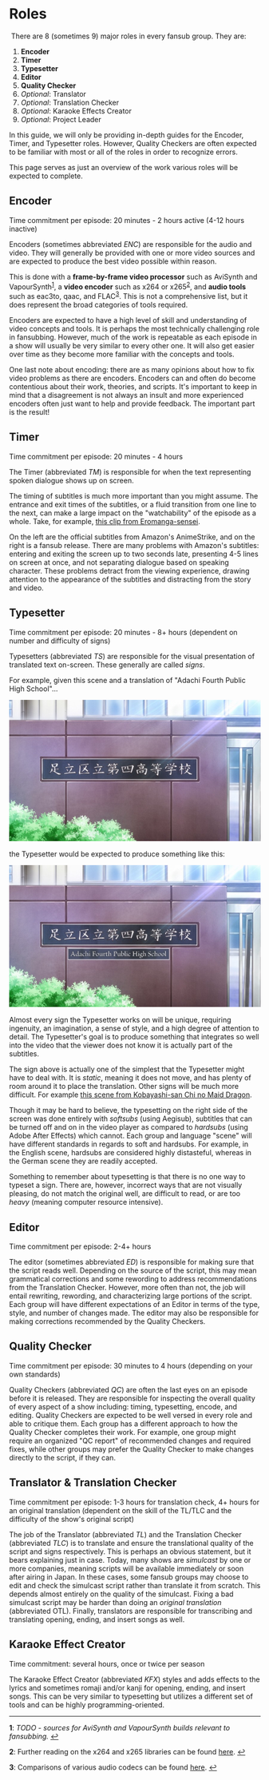 # Roles

 There are 8 (sometimes 9) major roles in every fansub group. They are:

1.  **Encoder**
2.  **Timer**
3.  **Typesetter**
4.  **Editor**
5.  **Quality Checker**
6.  *Optional*: Translator
7.  *Optional*: Translation Checker
8.  *Optional*: Karaoke Effects Creator
9.  *Optional*: Project Leader

In this guide, we will only be providing in-depth guides for the
Encoder, Timer, and Typesetter roles. However, Quality Checkers are
often expected to be familiar with most or all of the roles in order to
recognize errors.

This page serves as just an overview of the work
various roles will be expected to complete.

## Encoder

Time commitment per episode: 20 minutes - 2 hours active (4-12 hours
inactive)

Encoders (sometimes abbreviated *ENC*) are responsible for the audio
and video. They will generally be provided with one or more video sources
and are expected to produce the best video possible within reason.

This is done with a **frame-by-frame video processor** such as AviSynth
and VapourSynth<sup name="a1">[1](#fn1)</sup>,
a **video encoder** such as x264 or x265<sup name="a2">[2](#fn2)</sup>,
and **audio tools** such as eac3to, qaac,
and FLAC<sup name="a3">[3](#fn3)</sup>.
This is not a comprehensive list,
but it does represent the broad categories of tools required.

Encoders are expected to have a high level of skill and understanding of
video concepts and tools. It is perhaps the most technically challenging
role in fansubbing. However, much of the work is repeatable as each
episode in a show will usually be very similar to every other one. It
will also get easier over time as they become more familiar with the
concepts and tools.

One last note about encoding: there are as many opinions about how to
fix video problems as there are encoders. Encoders can and often do
become contentious about their work, theories, and scripts. It's
important to keep in mind that a disagreement is not always an insult
and more experienced encoders often just want to help and provide
feedback. The important part is the result\!

## Timer

Time commitment per episode: 20 minutes - 4 hours

The Timer (abbreviated *TM*) is responsible for when the text
representing spoken dialogue shows up on screen.

The timing of subtitles is much more important than you might assume.
The entrance and exit times of the subtitles,
or a fluid transition from one line to the next,
can make a large impact on the "watchability" of the episode as a whole. Take,
for example, [this clip from
Eromanga-sensei](https://www.youtube.com/watch?v=DFYvoGVFfX4).

On the left are the official subtitles from Amazon's AnimeStrike,
and on the right is a fansub release. There are many problems with Amazon's
subtitles: entering and exiting the screen up to two seconds
late, presenting 4-5 lines on screen at once, and not separating
dialogue based on speaking character. These problems detract from the
viewing experience, drawing attention to the appearance of the subtitles
and distracting from the story and video.

## Typesetter

Time commitment per episode: 20 minutes - 8+ hours (dependent on number
and difficulty of signs)

Typesetters (abbreviated *TS*) are responsible for the visual
presentation of translated text on-screen. These generally are called *signs*.

For example, given this scene and a translation of "Adachi Fourth Public
High
School"...

![\[DameDesuYo\]-Eromanga-sensei---01-(1920x1080-10bit-AAC)-\[05CB518E\].mkv\_snapshot\_03.11\_\[2017.08.18\_21.14.55\].jpg](images/cnvimage100.png)

the Typesetter would be expected to produce something like
this:

![\[DameDesuYo\]-Eromanga-sensei---01-(1920x1080-10bit-AAC)-\[05CB518E\].mkv\_snapshot\_03.11\_\[2017.08.18\_21.14.43\].jpg](images/cnvimage101.png)

Almost every sign the Typesetter works on will be unique, requiring ingenuity,
an imagination, a sense of style, and a high degree of attention to
detail. The Typesetter's goal is to produce something that integrates so
well into the video that the viewer does not know it is actually part of
the subtitles.

The sign above is actually one of the simplest that the Typesetter might
have to deal with. It is *static*, meaning it does not move, and has
plenty of room around it to place the translation. Other signs will be
much more difficult. For example [this scene from Kobayashi-san Chi no
Maid Dragon](https://www.youtube.com/watch?v=4BVgygZe7WY).

Though it may be hard to believe, the typesetting on the right side of
the screen was done entirely with *softsubs* (using Aegisub), subtitles
that can be turned off and on in the video player as compared
to *hardsubs* (using Adobe After Effects) which cannot. Each group and
language "scene" will have different standards in regards to soft and
hardsubs. For example, in the English scene, hardsubs are considered
highly distasteful, whereas in the German scene they are readily
accepted.

Something to remember about typesetting is that there is no one way to
typeset a sign. There are, however, incorrect ways that are not visually
pleasing, do not match the original well, are difficult to read, or are
too *heavy* (meaning computer resource intensive).

## Editor

Time commitment per episode: 2-4+ hours

The editor (sometimes abbreviated *ED*) is responsible for making sure that
the script reads well. Depending on the source of the script,
this may mean grammatical corrections and some rewording
to address recommendations from the Translation Checker.
However, more often than not, the job will entail
rewriting, rewording, and characterizing large portions of the script.
Each group will have different expectations of an Editor in terms of the
type, style, and number of changes made. The editor may also be responsible
for making corrections recommended by the Quality Checkers.

## Quality Checker

Time commitment per episode: 30 minutes to 4 hours (depending on your
own standards)

Quality Checkers (abbreviated *QC*) are often the last eyes on an
episode before it is released. They are responsible for inspecting the
overall quality of every aspect of a show including: timing,
typesetting, encode, and editing. Quality Checkers are expected to be well
versed in every role and able to critique them. Each group has a
different approach to how the Quality Checker completes their work. For
example, one group might require an organized "QC report" of recommended
changes and required fixes, while other groups may prefer the Quality
Checker to make changes directly to the script, if they can.

## Translator & Translation Checker

Time commitment per episode: 1-3 hours for translation check,
4+ hours for an original translation (dependent on the skill of the TL/TLC
and the difficulty of the show's original script)

The job of the Translator (abbreviated *TL*) and the Translation Checker
(abbreviated *TLC*) is to translate and ensure the translational quality
of the script and signs respectively. This is perhaps an obvious statement,
but it bears explaining just in case. Today, many shows are
*simulcast* by one or more companies, meaning scripts will be available
immediately or soon after airing in Japan. In these cases, some
fansub groups may choose to edit and check the simulcast script
rather than translate it from scratch. This depends almost
entirely on the quality of the simulcast. Fixing a bad simulcast script
may be harder than doing an *original translation* (abbreviated OTL).
Finally, translators are responsible for transcribing and translating
opening, ending, and insert songs as well.

## Karaoke Effect Creator

Time commitment: several hours, once or twice per season

The Karaoke Effect Creator (abbreviated *KFX*) styles and
adds effects to the lyrics and sometimes romaji and/or kanji for
opening, ending, and insert songs. This can be very similar to
typesetting but utilizes a different set of tools and can be highly
programming-oriented.

***

<b name="fn1">1</b>: *TODO - sources for AviSynth and VapourSynth builds
relevant to fansubbing.* [↩](#a1)

<b name="fn2">2</b>: Further reading on the x264 and x265 libraries can be
found [here](https://www.reddit.com/r/anime/comments/8ktmvu/nerdpost_how_fansubbers_make_your_anime_look/). [↩](#a2)

<b name="fn3">3</b>: Comparisons of various audio codecs can be found
[here](https://en.wikipedia.org/wiki/Comparison_of_audio_coding_formats). [↩](#a3)
